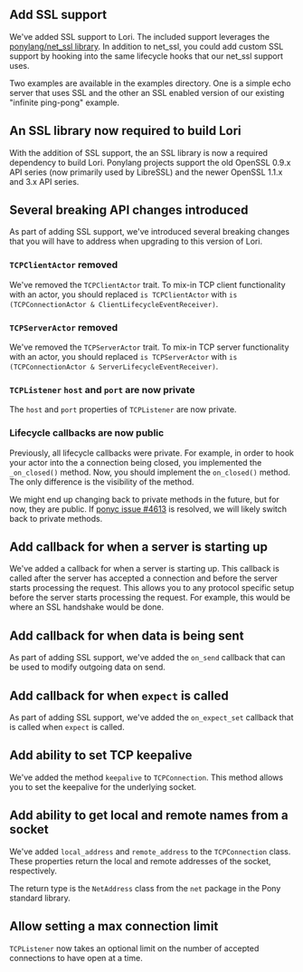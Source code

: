 ## Add SSL support

We've added SSL support to Lori. The included support leverages the [ponylang/net_ssl library](https://github.com/ponylang/net_ssl). In addition to net_ssl, you could add custom SSL support by hooking into the same lifecycle hooks that our net_ssl support uses.

Two examples are available in the examples directory. One is a simple echo server that uses SSL and the other an SSL enabled version of our existing "infinite ping-pong" example.

## An SSL library now required to build Lori

With the addition of SSL support, the an SSL library is now a required dependency to build Lori. Ponylang projects support the old OpenSSL 0.9.x API series (now primarily used by LibreSSL) and the newer OpenSSL 1.1.x and 3.x API series.

## Several breaking API changes introduced

As part of adding SSL support, we've introduced several breaking changes that you will have to address when upgrading to this version of Lori.

### `TCPClientActor` removed

We've removed the `TCPClientActor` trait. To mix-in TCP client functionality with an actor, you should replaced `is TCPClientActor` with `is (TCPConnectionActor & ClientLifecycleEventReceiver)`.

### `TCPServerActor` removed

We've removed the `TCPServerActor` trait. To mix-in TCP server functionality with an actor, you should replaced `is TCPServerActor` with `is (TCPConnectionActor & ServerLifecycleEventReceiver)`.

### `TCPListener` `host` and `port` are now private

The `host` and `port` properties of `TCPListener` are now private.

### Lifecycle callbacks are now public

Previously, all lifecycle callbacks were private. For example, in order to hook your actor into the a connection being closed, you implemented the `_on_closed()` method. Now, you should implement the `on_closed()` method. The only difference is the visibility of the method.

We might end up changing back to private methods in the future, but for now, they are public. If [ponyc issue #4613](https://github.com/ponylang/ponyc/issues/4613) is resolved, we will likely switch back to private methods.

## Add callback for when a server is starting up

We've added a callback for when a server is starting up. This callback is called after the server has accepted a connection and before the server starts processing the request. This allows you to any protocol specific setup before the server starts processing the request. For example, this would be where an SSL handshake would be done.

## Add callback for when data is being sent

As part of adding SSL support, we've added the `on_send` callback that can be used to modify outgoing data on send.

## Add callback for when `expect` is called

As part of adding SSL support, we've added the `on_expect_set` callback that is called when `expect` is called.

## Add ability to set TCP keepalive

We've added the method `keepalive` to `TCPConnection`. This method allows you to set the keepalive for the underlying socket.

## Add ability to get local and remote names from a socket

We've added `local_address` and `remote_address` to the `TCPConnection` class. These properties return the local and remote addresses of the socket, respectively.

The return type is the `NetAddress` class from the `net` package in the Pony standard library.

## Allow setting a max connection limit

`TCPListener` now takes an optional limit on the number of accepted connections to have open at a time.


